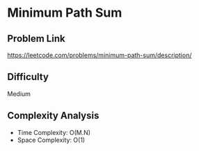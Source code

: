 # Minimum Path Sum

## Problem Link

https://leetcode.com/problems/minimum-path-sum/description/

## Difficulty

Medium

## Complexity Analysis

* Time Complexity: O(M.N)
* Space Complexity: O(1)

